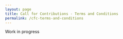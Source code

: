 ```yaml
---
layout: page
title: Call for Contributions - Terms and Conditions
permalink: /cfc-terms-and-conditions
---
```


Work in progress